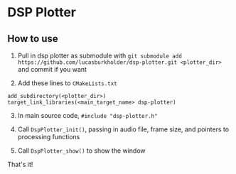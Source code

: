 # DSP Plotter

## How to use
1) Pull in dsp plotter as submodule with `git submodule add https://github.com/lucasburkholder/dsp-plotter.git <plotter_dir>` and commit if you want

2) Add these lines to `CMakeLists.txt`

```
add_subdirectory(<plotter_dir>)
target_link_libraries(<main_target_name> dsp-plotter)
```

3) In main source code, `#include "dsp-plotter.h"`

4) Call `DspPlotter_init()`, passing in audio file, frame size, and pointers to processing functions

5) Call `DspPlotter_show()` to show the window

That's it!